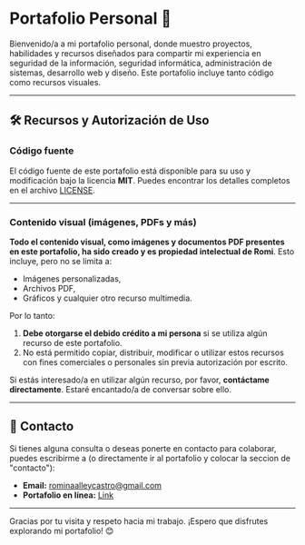 # Portafolio Personal 🚀

Bienvenido/a a mi portafolio personal, donde muestro proyectos, habilidades y recursos diseñados para compartir mi experiencia en seguridad de la información, seguridad informática, administración de sistemas, desarrollo web y diseño. Este portafolio incluye tanto código como recursos visuales.

---

## 🛠 Recursos y Autorización de Uso

### Código fuente
El código fuente de este portafolio está disponible para su uso y modificación bajo la licencia **MIT**. Puedes encontrar los detalles completos en el archivo [LICENSE](./LICENSE).

---

### Contenido visual (imágenes, PDFs y más)
**Todo el contenido visual, como imágenes y documentos PDF presentes en este portafolio, ha sido creado y es propiedad intelectual de Romi**. Esto incluye, pero no se limita a:

- Imágenes personalizadas,
- Archivos PDF,
- Gráficos y cualquier otro recurso multimedia.

Por lo tanto:
1. **Debe otorgarse el debido crédito a mi persona** si se utiliza algún recurso de este portafolio.
2. No está permitido copiar, distribuir, modificar o utilizar estos recursos con fines comerciales o personales sin previa autorización por escrito.

Si estás interesado/a en utilizar algún recurso, por favor, **contáctame directamente**. Estaré encantado/a de conversar sobre ello.

---

## 👤 Contacto

Si tienes alguna consulta o deseas ponerte en contacto para colaborar, puedes escribirme a (o directamente ir al portafolio y colocar la seccion de "contacto"): 
- **Email:** rominaalleycastro@gmail.com
- **Portafolio en línea:** [Link](https://racrproject.github.io/miportafolio/)

---

Gracias por tu visita y respeto hacia mi trabajo. ¡Espero que disfrutes explorando mi portafolio! 😊